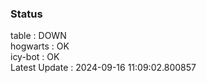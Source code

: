### Status


table : DOWN  
hogwarts : OK  
icy-bot : OK  
Latest Update : 2024-09-16 11:09:02.800857

